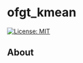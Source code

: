 # ofgt_kmean

[![License: MIT](https://img.shields.io/badge/License-MIT-yellow.svg)](https://github.com/12rambau/test_sepal/blob/master/LICENSE)  
  
## About  
